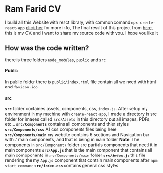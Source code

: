 # Ram Farid CV

I build all this Website with react library, with common comand `npx create-react-app` [click her](https://github.com/facebook/create-react-app) for more info, The final result of this project from [here](), this is my CV, and i want to share my source code with you, I hope you like it

## How was the code written?

there is three folders `node_modules`, `public` and `src`

#### Public

In public folder there is `public/index.html` file contain all we need with html and `favicon.ico`

#### src

**`src`** folder containes assets, components, css, `index.js`.
After setup my environment in my machine with `create-react-app`, I made a directory in src folder for images called `src/Assets` in this directory put all images, PDFs, etc...
**`src/Components`** contains all components and thier styles
**`src/Components/css`** All css components files being here
**`src/Components/main`** my website contains 6 sections and Navigation bar with 7 main components, and that is being in main folder
**Note**: The components in `src/Components` folder are partials components that need it in main components
**`src/App.js`** that is the main component that contains all main comoponents in`src/Components/main` folder
**`src/index.js`** this file rendering the my `App.js` component that contain main components after `npm start command`
**`src/index.css`** contains general css styles
